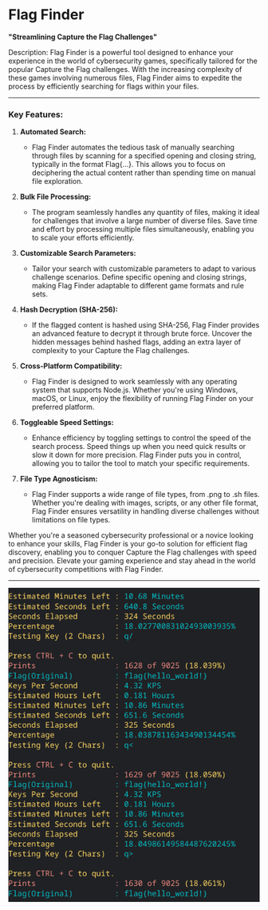 # Flag Finder
**"Streamlining Capture the Flag Challenges"**

Description:
Flag Finder is a powerful tool designed to enhance your experience in the world of cybersecurity games, specifically tailored for the popular Capture the Flag challenges. With the increasing complexity of these games involving numerous files, Flag Finder aims to expedite the process by efficiently searching for flags within your files.

***

### Key Features:

1. **Automated Search:**
   - Flag Finder automates the tedious task of manually searching through files by scanning for a specified opening and closing string, typically in the format Flag{...}. This allows you to focus on deciphering the actual content rather than spending time on manual file exploration.

2. **Bulk File Processing:**
   - The program seamlessly handles any quantity of files, making it ideal for challenges that involve a large number of diverse files. Save time and effort by processing multiple files simultaneously, enabling you to scale your efforts efficiently.

3. **Customizable Search Parameters:**
   - Tailor your search with customizable parameters to adapt to various challenge scenarios. Define specific opening and closing strings, making Flag Finder adaptable to different game formats and rule sets.

4. **Hash Decryption (SHA-256):**
   - If the flagged content is hashed using SHA-256, Flag Finder provides an advanced feature to decrypt it through brute force. Uncover the hidden messages behind hashed flags, adding an extra layer of complexity to your Capture the Flag challenges.

5. **Cross-Platform Compatibility:**
   - Flag Finder is designed to work seamlessly with any operating system that supports Node.js. Whether you're using Windows, macOS, or Linux, enjoy the flexibility of running Flag Finder on your preferred platform.

6. **Toggleable Speed Settings:**
   - Enhance efficiency by toggling settings to control the speed of the search process. Speed things up when you need quick results or slow it down for more precision. Flag Finder puts you in control, allowing you to tailor the tool to match your specific requirements.

7. **File Type Agnosticism:**
   - Flag Finder supports a wide range of file types, from .png to .sh files. Whether you're dealing with images, scripts, or any other file format, Flag Finder ensures versatility in handling diverse challenges without limitations on file types.

Whether you're a seasoned cybersecurity professional or a novice looking to enhance your skills, Flag Finder is your go-to solution for efficient flag discovery, enabling you to conquer Capture the Flag challenges with speed and precision. Elevate your gaming experience and stay ahead in the world of cybersecurity competitions with Flag Finder.

***

![screenshot](https://github.com/darthluke04/Check-files-for-flags/blob/main/screenshot.png?raw=true)
